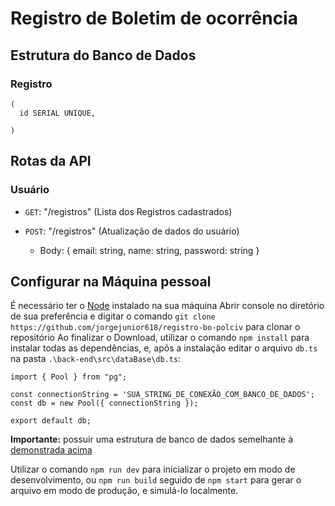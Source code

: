 # Registro de Boletim de ocorrência

## Estrutura do Banco de Dados

  <h3 id="registro">Registro</h3>

  ```
  (
    id SERIAL UNIQUE,
    
  )
  ```


## Rotas da API

 ### Usuário

  - ```GET```: "/registros" (Lista dos Registros cadastrados)
  
  - ```POST```: "/registros" (Atualização de dados do usuário)
    - Body: { email: string, name: string, password: string }

## Configurar na Máquina pessoal

  É necessário ter o [Node](https://nodejs.org/en/) instalado na sua máquina
  Abrir console no diretório de sua preferência e digitar o comando `git clone https://github.com/jorgejunior618/registro-bo-polciv` para clonar o repositório
  Ao finalizar o Download, utilizar o comando `npm install` para instalar todas as dependências, e, apõs a instalação editar o arquivo `db.ts` na pasta `.\back-end\src\dataBase\db.ts`:
  ```
import { Pool } from "pg";

const connectionString = 'SUA_STRING_DE_CONEXÃO_COM_BANCO_DE_DADOS';
const db = new Pool({ connectionString });

export default db;
  ```
  **Importante:** possuir uma estrutura de banco de dados semelhante à [demonstrada acima](#registro)

  Utilizar o comando `npm run dev` para inicializar o projeto em modo de desenvolvimento, ou `npm run build` seguido de `npm start` para gerar o arquivo em modo de produção, e simulá-lo localmente.
